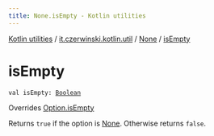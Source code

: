 ```yaml
---
title: None.isEmpty - Kotlin utilities
---
```


[Kotlin utilities](../../index.html) / [it.czerwinski.kotlin.util](../index.html) / [None](index.html) / [isEmpty](./is-empty.html)

# isEmpty

`val isEmpty: `[`Boolean`](https://kotlinlang.org/api/latest/jvm/stdlib/kotlin/-boolean/index.html)

Overrides [Option.isEmpty](../-option/is-empty.html)

Returns `true` if the option is [None](index.html). Otherwise returns `false`.

